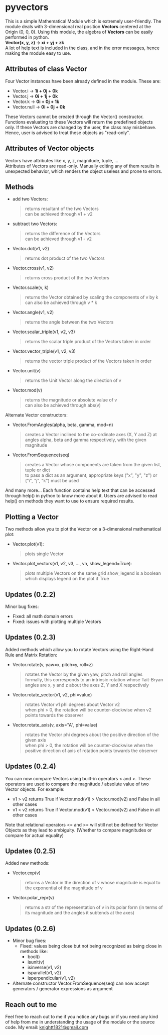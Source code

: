 # pyvectors

This is a simple Mathematical Module which is extremely user-friendly. The module deals with 3-dimensional real position **Vectors** centered at the Origin (0, 0, 0). Using this module, the algebra of **Vectors** can be easily performed in python. \
**Vector(x, y, z) -> xi + yj + zk** \
A lot of help text is included in the class, and in the error messages, hence making the module easy to use.

## Attributes of class Vector
Four Vector instances have been already defined in the module. These are:
- Vector.i -> **1i + 0j + 0k**
- Vector.j -> **0i + 1j + 0k**
- Vector.k -> **0i + 0j + 1k**
- Vector.null -> **0i + 0j + 0k**

These Vectors cannot be created through the Vector() constructor. Functions evaluating to these Vectors will return the predefined objects only. If these Vectors are changed by the user, the class may misbehave. Hence, user is advised to treat these objects as "read-only".

## Attributes of Vector objects
Vectors have attributes like x, y, z, magnitude, tuple, ... \
Attributes of Vectors are read-only. Manually editing any of them results in unexpected behavior, which renders the object useless and prone to errors.

## Methods

- add two Vectors:
    > returns resultant of the two Vectors \
    > can be achieved through v1 + v2
- subtract two Vectors:
    > returns the difference of the Vectors \
    > can be achieved through v1 - v2
- Vector.dot(v1, v2)
    > returns dot product of the two Vectors
- Vector.cross(v1, v2)
    > returns cross product of the two Vectors
- Vector.scale(v, k)
    > returns the Vector obtained by scaling the components of v by k \
    > can also be achieved through v * k
- Vector.angle(v1, v2)
    > returns the angle between the two Vectors
- Vector.scalar_triple(v1, v2, v3)
    > returns the scalar triple product of the Vectors taken in order
- Vector.vector_triple(v1, v2, v3)
    > returns the vector triple product of the Vectors taken in order
- Vector.unit(v)
    > returns the Unit Vector along the direction of v
- Vector.mod(v)
    > returns the magnitude or absolute value of v \
    > can also be achieved through abs(v)

Alternate Vector constructors:
- Vector.FromAngles(alpha, beta, gamma, mod=n)
    > creates a Vector inclined to the co-ordinate axes (X, Y and Z) at angles alpha, beta and gamma respectively, with the given magnitude
- Vector.FromSequence(seq)
    > creates a Vector whose components are taken from the given list, tuple or dict \
    > to pass a dict as an argument, appropriate keys ("x", "y", "z") or ("i", "j", "k") must be used

And many more... Each function contains help text that can be accessed through help() in python to know more about it. Users are advised to read help() on methods they want to use to ensure required results.

## Plotting a Vector
Two methods allow you to plot the Vector on a 3-dimensional mathematical plot:
- Vector.plot(v1):
    > plots single Vector
- Vector.plot_vectors(v1, v2, v3, ..., vn, show_legend=True):
    > plots multiple Vectors on the same grid
    > show_legend is a boolean which displays legend on the plot if True

## Updates (0.2.2)
Minor bug fixes:
- Fixed: all math domain errors
- Fixed: issues with plotting multiple Vectors

## Updates (0.2.3)
Added methods which allow you to rotate Vectors using the Right-Hand Rule and Matrix Rotation:
- Vector.rotate(v, yaw=x, pitch=y, roll=z)
    > rotates the Vector by the given yaw, pitch and roll angles \
    > formally, this corresponds to an intrinsic rotation whose Tait-Bryan angles are x, y and z about the axes Z, Y and X respectively
- Vector.rotate_vector(v1, v2, phi=value)
    > rotates Vector v1 phi degrees about Vector v2 \
    > when phi > 0, the rotation will be counter-clockwise when v2 points towards the observer
- Vector.rotate_axis(v, axis="A", phi=value)
    > rotates the Vector phi degrees about the positive direction of the given axis \
    > when phi > 0, the rotation will be counter-clockwise when the positive direction of axis of rotation points towards the observer

## Updates (0.2.4)
You can now compare Vectors using built-in operators < and >. These operators are used to compare the magnitude / absolute value of two Vector objects. For example:
- v1 > v2 returns True if Vector.mod(v1) > Vector.mod(v2) and False in all other cases
- v1 < v2 returns True if Vector.mod(v1) < Vector.mod(v2) and False in all other cases

Note that relational operators <= and >= will still not be defined for Vector Objects as they lead to ambiguity. (Whether to compare magnitudes or compare for actual equality)

## Updates (0.2.5)
Added new methods:
- Vector.exp(v)
    > returns a Vector in the direction of v whose magnitude is equal to the exponential of the magnitude of v
- Vector.polar_repr(v)
    > returns a str of the representation of v in its polar form (in terms of its magnitude and the angles it subtends at the axes)

## Updates (0.2.6)
- Minor bug fixes:
    - Fixed: values being close but not being recognized as being close in methods like:
        - bool()
        - isunit(v)
        - isinverse(v1, v2)
        - isparallel(v1, v2)
        - isperpendicular(v1, v2)
- Alternate constructor Vector.FromSequence(seq) can now accept generators / generator expressions as argument

## Reach out to me
Feel free to reach out to me if you notice any bugs or if you need any kind of help from me in understanding the usage of the module or the source code. My email: knightt1821@gmail.com